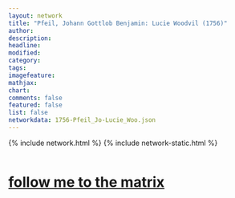 ```yaml
---
layout: network
title: "Pfeil, Johann Gottlob Benjamin: Lucie Woodvil (1756)"
author:
description:
headline:
modified:
category:
tags: 
imagefeature: 
mathjax: 
chart: 
comments: false
featured: false
list: false
networkdata: 1756-Pfeil_Jo-Lucie_Woo.json
---
```

{% include network.html %}
{% include network-static.html %}
<div class="row">
  <div class="small-5 small-centered columns"><a href="/matrix215"><h1>follow me to the matrix</h1></a>
</div>
</div>
